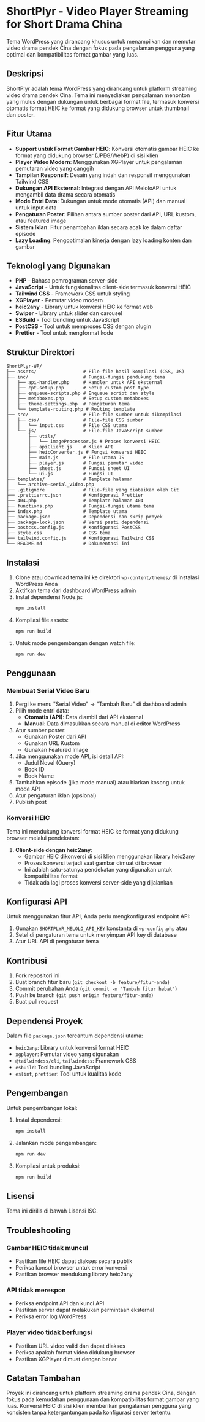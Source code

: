 # ShortPlyr - Video Player Streaming for Short Drama China

Tema WordPress yang dirancang khusus untuk menampilkan dan memutar video drama pendek Cina dengan fokus pada pengalaman pengguna yang optimal dan kompatibilitas format gambar yang luas.

## Deskripsi

ShortPlyr adalah tema WordPress yang dirancang untuk platform streaming video drama pendek Cina. Tema ini menyediakan pengalaman menonton yang mulus dengan dukungan untuk berbagai format file, termasuk konversi otomatis format HEIC ke format yang didukung browser untuk thumbnail dan poster.

## Fitur Utama

- **Support untuk Format Gambar HEIC**: Konversi otomatis gambar HEIC ke format yang didukung browser (JPEG/WebP) di sisi klien
- **Player Video Modern**: Menggunakan XGPlayer untuk pengalaman pemutaran video yang canggih
- **Tampilan Responsif**: Desain yang indah dan responsif menggunakan Tailwind CSS
- **Dukungan API Eksternal**: Integrasi dengan API MeloloAPI untuk mengambil data drama secara otomatis
- **Mode Entri Data**: Dukungan untuk mode otomatis (API) dan manual untuk input data
- **Pengaturan Poster**: Pilihan antara sumber poster dari API, URL kustom, atau featured image
- **Sistem Iklan**: Fitur penambahan iklan secara acak ke dalam daftar episode
- **Lazy Loading**: Pengoptimalan kinerja dengan lazy loading konten dan gambar

## Teknologi yang Digunakan

- **PHP** - Bahasa pemrograman server-side
- **JavaScript** - Untuk fungsionalitas client-side termasuk konversi HEIC
- **Tailwind CSS** - Framework CSS untuk styling
- **XGPlayer** - Pemutar video modern
- **heic2any** - Library untuk konversi HEIC ke format web
- **Swiper** - Library untuk slider dan carousel
- **ESBuild** - Tool bundling untuk JavaScript
- **PostCSS** - Tool untuk memproses CSS dengan plugin
- **Prettier** - Tool untuk mengformat kode

## Struktur Direktori

```
ShortPlyr-WP/
├── assets/                 # File-file hasil kompilasi (CSS, JS)
├── inc/                    # Fungsi-fungsi pendukung tema
│   ├── api-handler.php     # Handler untuk API eksternal
│   ├── cpt-setup.php       # Setup custom post type
│   ├── enqueue-scripts.php # Enqueue script dan style
│   ├── metaboxes.php       # Setup custom metaboxes
│   ├── theme-settings.php  # Pengaturan tema
│   └── template-routing.php # Routing template
├── src/                    # File-file sumber untuk dikompilasi
│   ├── css/                # File-file CSS sumber
│   │   └── input.css       # File CSS utama
│   └── js/                 # File-file JavaScript sumber
│       ├── utils/
│       │   └── imageProcessor.js # Proses konversi HEIC
│       ├── apiClient.js    # Klien API
│       ├── heicConverter.js # Fungsi konversi HEIC
│       ├── main.js         # File utama JS
│       ├── player.js       # Fungsi pemutar video
│       ├── sheet.js        # Fungsi sheet UI
│       └── ui.js           # Fungsi UI
├── templates/              # Template halaman
│   └── archive-serial_video.php
├── .gitignore              # File-file yang diabaikan oleh Git
├── .prettierrc.json        # Konfigurasi Prettier
├── 404.php                 # Template halaman 404
├── functions.php           # Fungsi-fungsi utama tema
├── index.php               # Template utama
├── package.json            # Dependensi dan skrip proyek
├── package-lock.json       # Versi pasti dependensi
├── postcss.config.js       # Konfigurasi PostCSS
├── style.css               # CSS tema
├── tailwind.config.js      # Konfigurasi Tailwind CSS
└── README.md               # Dokumentasi ini
```

## Instalasi

1. Clone atau download tema ini ke direktori `wp-content/themes/` di instalasi WordPress Anda
2. Aktifkan tema dari dashboard WordPress admin
3. Instal dependensi Node.js:
   ```bash
   npm install
   ```
4. Kompilasi file assets:
   ```bash
   npm run build
   ```
5. Untuk mode pengembangan dengan watch file:
   ```bash
   npm run dev
   ```

## Penggunaan

### Membuat Serial Video Baru

1. Pergi ke menu "Serial Video" → "Tambah Baru" di dashboard admin
2. Pilih mode entri data: 
   - **Otomatis (API)**: Data diambil dari API eksternal
   - **Manual**: Data dimasukkan secara manual di editor WordPress
3. Atur sumber poster:
   - Gunakan Poster dari API
   - Gunakan URL Kustom
   - Gunakan Featured Image
4. Jika menggunakan mode API, isi detail API:
   - Judul Novel (Query)
   - Book ID
   - Book Name
5. Tambahkan episode (jika mode manual) atau biarkan kosong untuk mode API
6. Atur pengaturan iklan (opsional)
7. Publish post

### Konversi HEIC

Tema ini mendukung konversi format HEIC ke format yang didukung browser melalui pendekatan:

1. **Client-side dengan heic2any**:
   - Gambar HEIC dikonversi di sisi klien menggunakan library heic2any
   - Proses konversi terjadi saat gambar dimuat di browser
   - Ini adalah satu-satunya pendekatan yang digunakan untuk kompatibilitas format
   - Tidak ada lagi proses konversi server-side yang dijalankan

## Konfigurasi API

Untuk menggunakan fitur API, Anda perlu mengkonfigurasi endpoint API:

1. Gunakan `SHORTPLYR_MELOLO_API_KEY` konstanta di `wp-config.php` atau
2. Setel di pengaturan tema untuk menyimpan API key di database
3. Atur URL API di pengaturan tema

## Kontribusi

1. Fork repositori ini
2. Buat branch fitur baru (`git checkout -b feature/fitur-anda`)
3. Commit perubahan Anda (`git commit -m 'Tambah fitur hebat'`)
4. Push ke branch (`git push origin feature/fitur-anda`)
5. Buat pull request

## Dependensi Proyek

Dalam file `package.json` tercantum dependensi utama:

- `heic2any`: Library untuk konversi format HEIC
- `xgplayer`: Pemutar video yang digunakan
- `@tailwindcss/cli`, `tailwindcss`: Framework CSS
- `esbuild`: Tool bundling JavaScript
- `eslint`, `prettier`: Tool untuk kualitas kode

## Pengembangan

Untuk pengembangan lokal:

1. Instal dependensi:
   ```bash
   npm install
   ```
2. Jalankan mode pengembangan:
   ```bash
   npm run dev
   ```
3. Kompilasi untuk produksi:
   ```bash
   npm run build
   ```

## Lisensi

Tema ini dirilis di bawah Lisensi ISC.

## Troubleshooting

### Gambar HEIC tidak muncul

- Pastikan file HEIC dapat diakses secara publik
- Periksa konsol browser untuk error konversi
- Pastikan browser mendukung library heic2any

### API tidak merespon

- Periksa endpoint API dan kunci API
- Pastikan server dapat melakukan permintaan eksternal
- Periksa error log WordPress

### Player video tidak berfungsi

- Pastikan URL video valid dan dapat diakses
- Periksa apakah format video didukung browser
- Pastikan XGPlayer dimuat dengan benar

## Catatan Tambahan

Proyek ini dirancang untuk platform streaming drama pendek Cina, dengan fokus pada kemudahan penggunaan dan kompatibilitas format gambar yang luas. Konversi HEIC di sisi klien memberikan pengalaman pengguna yang konsisten tanpa ketergantungan pada konfigurasi server tertentu.